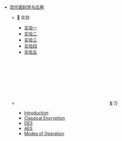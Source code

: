 - [现代密码学与应用](course/cryptography/)
  - 🔬 实验
    - [实验一](course/cryptography/lab-1.md "Many Time Pad - 实验 - 现代密码学与应用")
    - [实验二](course/cryptography/lab-2.md "离散对数求解 - 实验 - 现代密码学与应用")
    - [实验三](course/cryptography/lab-3.md "CBC 和 CTR 模式下的 AES - 实验 - 现代密码学与应用")
    - [实验四](course/cryptography/lab-4.md "RSA 中公开的模数 N - 实验 - 现代密码学与应用")
    - [实验五](course/cryptography/lab-5.md "视频大文件验证 - 实验 - 现代密码学与应用")

  - <svg class="icon" aria-hidden="true"><use xlink:href="#icon-kaoshi-jigefen"></use></svg> 复习
    - [Introduction](course/cryptography/summary-introduction.md "Introduction - 复习 - 现代密码学与应用")
    - [Classical Encryption](course/cryptography/summary-classical-encryption.md "Classical Encryption - 复习 - 现代密码学与应用")
    - [DES](course/cryptography/summary-des.md "DES - 复习 - 现代密码学与应用")
    - [AES](course/cryptography/summary-aes.md "AES - 复习 - 现代密码学与应用")
    - [Modes of Operation](course/cryptography/summary-modes-of-operation.md "Modes of Operation - 复习 - 现代密码学与应用")